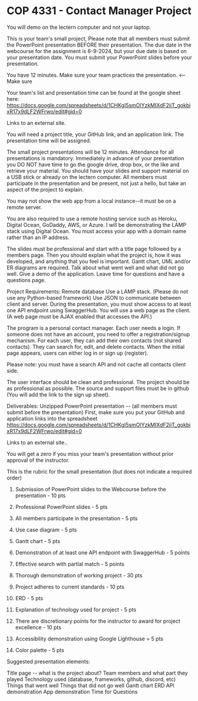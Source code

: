 # COP 4331 - Contact Manager Project

You will demo on the lectern computer and not your laptop.

This is your team's small project, Please note that all members must submit the PowerPoint presentation BEFORE their presentation. The due date in the webcourse for the assignment is 6-9-2024, but your due date is based on your presentation date. You must submit your PowerPoint slides before your presentation.

You have 12 minutes. Make sure your team practices the presentation. <-- Make sure

Your team's list and presentation time can be found at the google sheet here: https://docs.google.com/spreadsheets/d/1CHKgI5smOlYzkMIXdF2iiT_gokbixR17x9dLF2WFrwo/edit#gid=0

Links to an external site.

You will need a project title, your GitHub link, and an application link. The presentation time will be assigned.

The small project presentations will be 12 minutes. Attendance for all presentations is mandatory. Immediately in advance of your presentation you DO NOT have time to go the google drive, drop box, or the like and retrieve your material. You should have your slides and support material on a USB stick or already on the lectern  computer. All members must participate in the presentation and be present, not just a hello, but take an aspect of the project to explain.

You may not show the web app from a local instance--it must be on a remote server.

You are also required to use a remote hosting service such as Heroku, Digital Ocean, GoDaddy, AWS, or Azure. I will be demonstrating the LAMP stack using Digital Ocean. You must access your app with a domain name rather than an IP address.

The slides must be professional and start with a title page followed by a members page. Then you should explain what the project is, how it was developed, and anything that you feel is important. Gantt chart, UML and/or ER diagrams are required. Talk about what went well and what did not go well. Give a demo of the application. Leave time for questions and have a questions page.

Project Requirements:
Remote database
Use a LAMP stack. (Please do not use any Python-based framework)
Use JSON to communicate between client and server. During the presentation, you must show access to at least one API endpoint using SwaggerHub.
You will use a web page as the client. (A web page must be AJAX enabled that accesses the API.)

The program is a personal contact manager. Each user needs a login. If someone does not have an account, you need to offer a registration/signup mechanism. For each user, they can add their own contacts (not shared contacts). They can search for, edit, and delete contacts. When the initial page appears, users can either log in or sign up (register).

Please note: you must have a search API and not cache all contacts client side.

The user interface should be clean and professional. The project should be as professional as possible. The source and support files must be in github (You will add the link to the sign up sheet).

Deliverables:
Unzipped PowerPoint presentation -- (all members must submit before the presentation) First, make sure you put your GitHub and application links into the spreadsheet https://docs.google.com/spreadsheets/d/1CHKgI5smOlYzkMIXdF2iiT_gokbixR17x9dLF2WFrwo/edit#gid=0

Links to an external site..

 

You will get a zero if you miss your team's presentation without prior approval of the instructor.

This is the rubric for the small presentation (but does not indicate a required order)

1. Submission of PowerPoint slides to the Webcourse before the presentation - 10 pts

2. Professional PowerPoint slides - 5 pts

3. All members participate in the presentation - 5 pts

4. Use case diagram - 5 pts

5. Gantt chart - 5 pts

6. Demonstration of at least one API endpoint with SwaggerHub - 5 points

7. Effective search with partial match - 5 points

8. Thorough demonstration of working project - 30 pts

9. Project adheres to current standards - 10 pts

10. ERD - 5 pts

11. Explanation of technology used for project - 5 pts

12. There are discretionary points for the instructor to award for project excellence - 10 pts

13. Accessibility demonstration using Google Lighthouse = 5 pts

14. Color palette - 5 pts

Suggested presentation elements:

Title page -- what is the project about?
Team members and what part they played
Technology used (database, frameworks, github, discord, etc)
Things that went well
Things that did not go well
Gantt chart
ERD
API demonstration
App demonstration
Time for Questions
